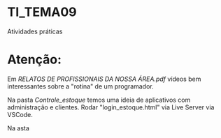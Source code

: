 # TI_TEMA09
Atividades práticas

# Atenção:

Em *RELATOS DE PROFISSIONAIS DA NOSSA ÁREA.pdf* vídeos bem interessantes sobre a "rotina" de um programador.

Na pasta *Controle_estoque* temos uma ideia de aplicativos com administração e clientes. Rodar "login_estoque.html" via Live Server via VSCode.

Na asta
